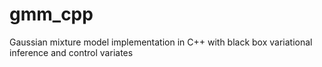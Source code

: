 # gmm_cpp
Gaussian mixture model implementation in C++ with black box variational inference and control variates
